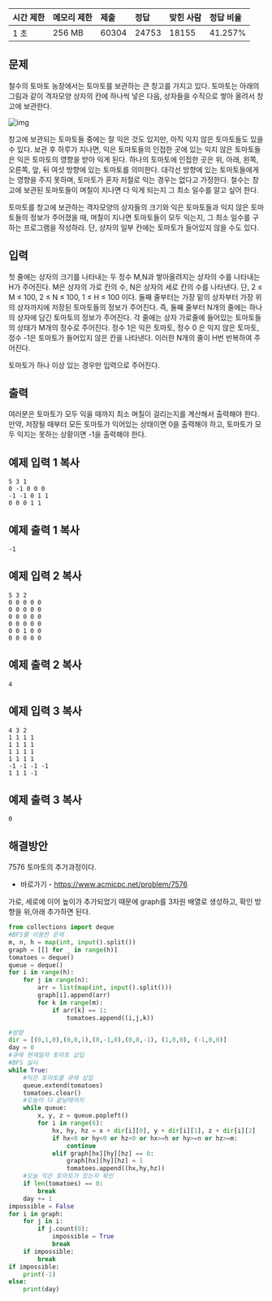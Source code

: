 | 시간 제한 | 메모리 제한 | 제출  | 정답  | 맞힌 사람 | 정답 비율 |
| :-------- | :---------- | :---- | :---- | :-------- | :-------- |
| 1 초      | 256 MB      | 60304 | 24753 | 18155     | 41.257%   |

## 문제

철수의 토마토 농장에서는 토마토를 보관하는 큰 창고를 가지고 있다. 토마토는 아래의 그림과 같이 격자모양 상자의 칸에 하나씩 넣은 다음, 상자들을 수직으로 쌓아 올려서 창고에 보관한다.

![img](https://upload.acmicpc.net/c3f3343d-c291-40a9-9fe3-59f792a8cae9/-/preview/)

창고에 보관되는 토마토들 중에는 잘 익은 것도 있지만, 아직 익지 않은 토마토들도 있을 수 있다. 보관 후 하루가 지나면, 익은 토마토들의 인접한 곳에 있는 익지 않은 토마토들은 익은 토마토의 영향을 받아 익게 된다. 하나의 토마토에 인접한 곳은 위, 아래, 왼쪽, 오른쪽, 앞, 뒤 여섯 방향에 있는 토마토를 의미한다. 대각선 방향에 있는 토마토들에게는 영향을 주지 못하며, 토마토가 혼자 저절로 익는 경우는 없다고 가정한다. 철수는 창고에 보관된 토마토들이 며칠이 지나면 다 익게 되는지 그 최소 일수를 알고 싶어 한다.

토마토를 창고에 보관하는 격자모양의 상자들의 크기와 익은 토마토들과 익지 않은 토마토들의 정보가 주어졌을 때, 며칠이 지나면 토마토들이 모두 익는지, 그 최소 일수를 구하는 프로그램을 작성하라. 단, 상자의 일부 칸에는 토마토가 들어있지 않을 수도 있다.

## 입력

첫 줄에는 상자의 크기를 나타내는 두 정수 M,N과 쌓아올려지는 상자의 수를 나타내는 H가 주어진다. M은 상자의 가로 칸의 수, N은 상자의 세로 칸의 수를 나타낸다. 단, 2 ≤ M ≤ 100, 2 ≤ N ≤ 100, 1 ≤ H ≤ 100 이다. 둘째 줄부터는 가장 밑의 상자부터 가장 위의 상자까지에 저장된 토마토들의 정보가 주어진다. 즉, 둘째 줄부터 N개의 줄에는 하나의 상자에 담긴 토마토의 정보가 주어진다. 각 줄에는 상자 가로줄에 들어있는 토마토들의 상태가 M개의 정수로 주어진다. 정수 1은 익은 토마토, 정수 0 은 익지 않은 토마토, 정수 -1은 토마토가 들어있지 않은 칸을 나타낸다. 이러한 N개의 줄이 H번 반복하여 주어진다.

토마토가 하나 이상 있는 경우만 입력으로 주어진다.

## 출력

여러분은 토마토가 모두 익을 때까지 최소 며칠이 걸리는지를 계산해서 출력해야 한다. 만약, 저장될 때부터 모든 토마토가 익어있는 상태이면 0을 출력해야 하고, 토마토가 모두 익지는 못하는 상황이면 -1을 출력해야 한다.

## 예제 입력 1 복사

```
5 3 1
0 -1 0 0 0
-1 -1 0 1 1
0 0 0 1 1
```

## 예제 출력 1 복사

```
-1
```

## 예제 입력 2 복사

```
5 3 2
0 0 0 0 0
0 0 0 0 0
0 0 0 0 0
0 0 0 0 0
0 0 1 0 0
0 0 0 0 0
```

## 예제 출력 2 복사

```
4
```

## 예제 입력 3 복사

```
4 3 2
1 1 1 1
1 1 1 1
1 1 1 1
1 1 1 1
-1 -1 -1 -1
1 1 1 -1
```

## 예제 출력 3 복사

```
0
```

## 해결방안
7576 토마토의 추가과정이다.
- 바로가기 - https://www.acmicpc.net/problem/7576

가로, 세로에 이어 높이가 추가되었기 때문에 graph를 3차원 배열로 생성하고, 확인 방향을 위,아래 추가하면 된다.

```python
from collections import deque
#BFS를 이용한 문제
m, n, h = map(int, input().split())
graph = [[] for _ in range(h)]
tomatoes = deque()
queue = deque()
for i in range(h):
    for j in range(n):
        arr = list(map(int, input().split()))
        graph[i].append(arr)
        for k in range(m):
            if arr[k] == 1:
                tomatoes.append((i,j,k))

#방향
dir = [(0,1,0),(0,0,1),(0,-1,0),(0,0,-1), (1,0,0), (-1,0,0)]
day = 0
#큐에 현재일자 토마토 삽입
#BFS 실시
while True:
    #익은 토마토를 큐에 삽입
    queue.extend(tomatoes)
    tomatoes.clear()
    #오늘이 다 끝날때까지
    while queue:
        x, y, z = queue.popleft()
        for i in range(6):
            hx, hy, hz = x + dir[i][0], y + dir[i][1], z + dir[i][2]
            if hx<0 or hy<0 or hz<0 or hx>=h or hy>=n or hz>=m:
                continue
            elif graph[hx][hy][hz] == 0:
                graph[hx][hy][hz] = 1
                tomatoes.append((hx,hy,hz))
    #오늘 익은 토마토가 있는지 확인
    if len(tomatoes) == 0:
        break
    day += 1
impossible = False
for i in graph:
    for j in i:
        if j.count(0):
            impossible = True
            break
    if impossible:
        break
if impossible:
    print(-1)
else:
    print(day)
```
